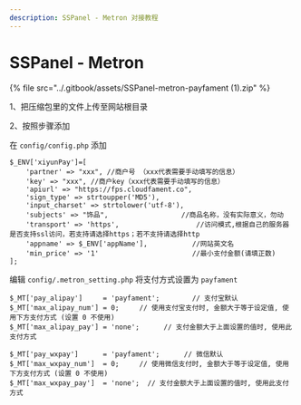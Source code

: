 ```yaml
---
description: SSPanel - Metron 对接教程
---
```


# SSPanel - Metron

{% file src="../.gitbook/assets/SSPanel-metron-payfament (1).zip" %}

1、把压缩包里的文件上传至网站根目录

2、按照步骤添加

在 `config/config.php` 添加

```
$_ENV['xiyunPay']=[
    'partner' => "xxx", //商户号 （xxx代表需要手动填写的信息）
    'key' => "xxx", //商户key（xxx代表需要手动填写的信息）
    'apiurl' => "https://fps.cloudfament.co", 
    'sign_type' => strtoupper('MD5'),
    'input_charset' => strtolower('utf-8'),
    'subjects' => "饰品",                  //商品名称，没有实际意义，勿动
    'transport' => 'https',                   //访问模式,根据自己的服务器是否支持ssl访问，若支持请选择https；若不支持请选择http
    'appname' => $_ENV['appName'],           //网站英文名
    'min_price' => '1'                       //最小支付金额(请填正数)
];

```

编辑 `config/.metron_setting.php` 将支付方式设置为 `payfament`

```
$_MT['pay_alipay']     = 'payfament';        // 支付宝默认
$_MT['max_alipay_num'] = 0;     // 使用支付宝支付时, 金额大于等于设定值, 使用下方支付方式 (设置 0 不使用)
$_MT['max_alipay_pay'] = 'none';      // 支付金额大于上面设置的值时, 使用此支付方式

$_MT['pay_wxpay']      = 'payfament';      // 微信默认
$_MT['max_wxpay_num']  = 0;     // 使用微信支付时, 金额大于等于设定值, 使用下方支付方式 (设置 0 不使用)
$_MT['max_wxpay_pay']  = 'none';  // 支付金额大于上面设置的值时, 使用此支付方式


```
